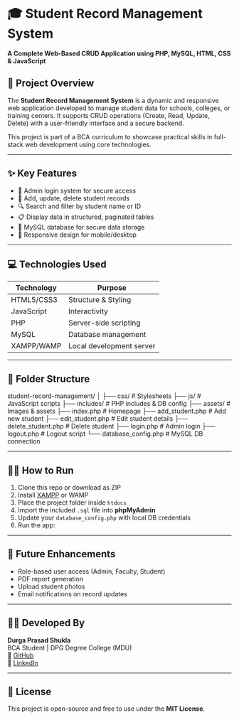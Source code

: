 # 🎓 Student Record Management System  
**A Complete Web-Based CRUD Application using PHP, MySQL, HTML, CSS & JavaScript**

## 📖 Project Overview

The **Student Record Management System** is a dynamic and responsive web application developed to manage student data for schools, colleges, or training centers. It supports CRUD operations (Create, Read, Update, Delete) with a user-friendly interface and a secure backend.

This project is part of a BCA curriculum to showcase practical skills in full-stack web development using core technologies.

---

## ✨ Key Features

- 🔐 Admin login system for secure access  
- 📝 Add, update, delete student records  
- 🔍 Search and filter by student name or ID  
- 📋 Display data in structured, paginated tables  
- 💾 MySQL database for secure data storage  
- 📱 Responsive design for mobile/desktop  

---

## 💻 Technologies Used

| Technology     | Purpose                         |
|----------------|----------------------------------|
| HTML5/CSS3     | Structure & Styling              |
| JavaScript     | Interactivity                    |
| PHP            | Server-side scripting            |
| MySQL          | Database management              |
| XAMPP/WAMP     | Local development server         |

---

## 📁 Folder Structure

student-record-management/
│
├── css/ # Stylesheets
├── js/ # JavaScript scripts
├── includes/ # PHP includes & DB config
├── assets/ # Images & assets
├── index.php # Homepage
├── add_student.php # Add new student
├── edit_student.php # Edit student details
├── delete_student.php # Delete student
├── login.php # Admin login
├── logout.php # Logout script
└── database_config.php # MySQL DB connection


---

## 🧑‍💻 How to Run

1. Clone this repo or download as ZIP  
2. Install [XAMPP](https://www.apachefriends.org/index.html) or WAMP  
3. Place the project folder inside `htdocs`  
4. Import the included `.sql` file into **phpMyAdmin**  
5. Update your `database_config.php` with local DB credentials  
6. Run the app:  


---

## 🚀 Future Enhancements

- Role-based user access (Admin, Faculty, Student)  
- PDF report generation  
- Upload student photos  
- Email notifications on record updates  

---

## 👨‍💻 Developed By

**Durga Prasad Shukla**  
BCA Student | DPG Degree College (MDU)  
🔗 [GitHub](https://github.com/rajshuklaa)  
🔗 [LinkedIn](https://linkedin.com/in/durga-prasad-shukla-803211365)

---

## 📜 License

This project is open-source and free to use under the **MIT License**.


